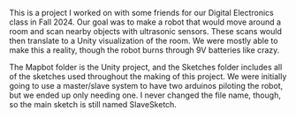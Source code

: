 This is a project I worked on with some friends for our Digital Electronics class in Fall 2024.
Our goal was to make a robot that would move around a room and scan nearby objects with ultrasonic sensors. These scans would then translate to a Unity visualization of the room.
We were mostly able to make this a reality, though the robot burns through 9V batteries like crazy.

The Mapbot folder is the Unity project, and the Sketches folder includes all of the sketches used throughout the making of this project. 
We were initially going to use a master/slave system to have two arduinos piloting the robot, but we ended up only needing one.
I never changed the file name, though, so the main sketch is still named SlaveSketch.
